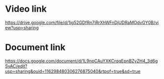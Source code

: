 # Video link
https://drive.google.com/file/d/1ig52GDfRn7iRrXhWFnDjUDRaMOdvGY0B/view?usp=sharing
# Document link
https://docs.google.com/document/d/1L9npCAuYXKCrqqEpnBZyZH4_3d6gSyAC/edit?usp=sharing&ouid=116298480306276875040&rtpof=true&sd=true
